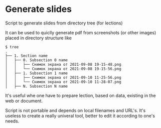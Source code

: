 # Generate slides
Script to generate slides from directory tree (for lections)

It can be used to quiclly generate pdf from screenshots (or other images) placed in directory structure like

    $ tree
    .
    ├── 1. Section name
    │   ├── 0. Subsection 0 name
    │   │   ├── Снимок экрана от 2021-09-08 19-15-48.png
    │   │   └── Снимок экрана от 2021-09-08 19-15-56.png
    │   ├── 1. Subsection 1 name
    │   │   ├── Снимок экрана от 2021-09-10 11-25-56.png
    │   │   └── Снимок экрана от 2021-09-10 11-28-07.png
    │   ├── N. Subsection N name

It's useful whe one have to prepare lection, based on data, existing in the web or document.

Script is not portable and depends on local filenames and URL's. It's useless to create a really univeral tool, better to edit it according to one's needs.
